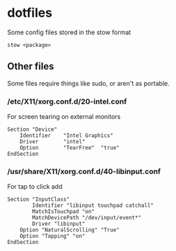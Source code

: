 # dotfiles

Some config files stored in the stow format

`stow <package>`

## Other files

Some files require things like sudo, or aren't as portable.

### /etc/X11/xorg.conf.d/20-intel.conf

For screen tearing on external monitors

```xf86conf
Section "Device"
    Identifier    "Intel Graphics"
    Driver        "intel"
    Option        "TearFree"  "true"
EndSection
```

### /usr/share/X11/xorg.conf.d/40-libinput.conf

For tap to click add

```xf86conf
Section "InputClass"
        Identifier "libinput touchpad catchall"
        MatchIsTouchpad "on"
        MatchDevicePath "/dev/input/event*"
        Driver "libinput"
	Option "NaturalScrolling" "True"
	Option "Tapping" "on"
EndSection
```
